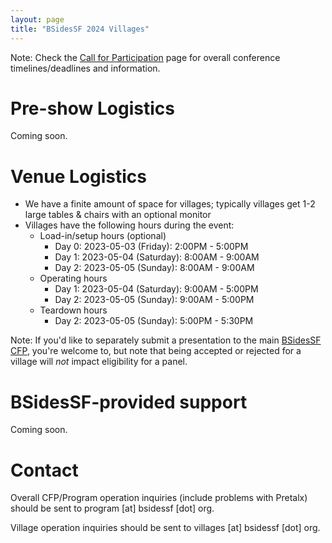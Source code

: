 ```yaml
---
layout: page
title: "BSidesSF 2024 Villages"
---
```


Note: Check the [Call for Participation](/cfp) page for overall conference timelines/deadlines and information.

# Pre-show Logistics

Coming soon.

# Venue Logistics

* We have a finite amount of space for villages; typically villages get 1-2 large tables & chairs with an optional monitor
* Villages have the following hours during the event:
  * Load-in/setup hours (optional)
    * Day 0: 2023-05-03 (Friday): 2:00PM - 5:00PM
    * Day 1: 2023-05-04 (Saturday): 8:00AM - 9:00AM
    * Day 2: 2023-05-05 (Sunday): 8:00AM - 9:00AM
  * Operating hours
    * Day 1: 2023-05-04 (Saturday): 9:00AM - 5:00PM
    * Day 2: 2023-05-05 (Sunday): 9:00AM - 5:00PM
  * Teardown hours
    * Day 2: 2023-05-05 (Sunday): 5:00PM - 5:30PM

Note: If you'd like to separately submit a presentation to the main [BSidesSF CFP](/cfp), you're welcome to, but note that being accepted or rejected for a village will *not* impact eligibility for a panel.

# BSidesSF-provided support

Coming soon.

# Contact

Overall CFP/Program operation inquiries (include problems with Pretalx) should be sent to program [at] bsidessf [dot] org.

Village operation inquiries should be sent to villages [at] bsidessf [dot] org.
